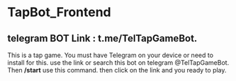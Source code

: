 # TapBot_Frontend

##  telegram BOT Link : t.me/TelTapGameBot.
This is a tap game. You must have Telegram on your device or need to install for this. use the link or search this bot on telegram @TelTapGameBot. 
Then  **/start** use this command.
then click on the link and you ready to play.
